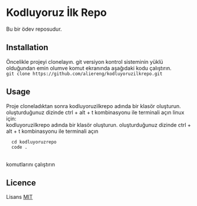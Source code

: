 # Kodluyoruz İlk Repo
Bu bir ödev reposudur.
## Installation
Öncelikle projeyi clonelayın. git versiyon kontrol sisteminin yüklü olduğundan emin olumve komut ekranında aşağıdaki kodu çalıştırın.
<br>
` git clone https://github.com/aliereng/kodluyoruzilkrepo.git `
##  Usage
Proje cloneladıktan sonra kodluyoruzilkrepo adında bir klasör oluşturun. oluşturduğunuz dizinde ctrl + alt + t kombinasyonu ile terminali açın
linux için: 
<br>
kodluyoruzilkrepo adında bir klasör oluşturun. oluşturduğunuz dizinde ctrl + alt + t kombinasyonu ile terminali açın
<br>
```
  cd kodluyoruzrepo
  code .
```
<br>
komutlarını çalıştırın

## Licence 
Lisans [MIT](https://en.wikipedia.org/wiki/MIT_License)
